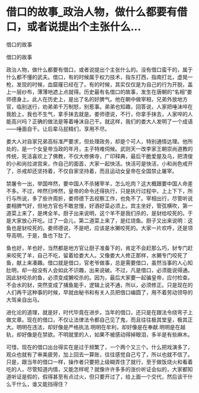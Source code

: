 # 借口的故事_政治人物，做什么都要有借口，或者说提出个主张什么...

借口的故事

借口的故事

政治人物，做什么都要有借口，或者说提出个主张什么的。没有借口蛮干的，属于什么都不懂的武夫。借口，有的时候属于权力技术，指东打西，指南打北，虚晃一枪，发现的时候，血窟窿已经在了。有的时候，其实仅仅是为自己的行为开脱，盖上一层纱布，薄薄地遮上点就得。历史最有名借口的故事，发生在唐朝的“名相”娄师德身上。此人在历史上，是出了名的好脾气。他在朝中做宰相，兄弟外放地方官，临别送行，劝弟弟千万制怒，别惹事。弟弟也知趣，回答说，人家把唾沫啐在我脸上，我也不生气，拿手抹去就是。娄师德说，不行，你拿手抹去，人家啐的人能高兴吗？正确的做法是等着唾沫自己干。就这样，我们的娄大人发明了一个成语——唾面自干。让后辈马屁精们，享用不尽。

娄大人对自家兄弟高标准严要求，但处理政务，却是个可人，特别通情达理。他所处的，是一个女皇帝当政的年月，主子特难伺候。武则天一改李家王朝崇尚道教的传统，死活喜欢上了佛教，不仅大修佛寺，广印释典，最后干脆爱屋及乌，把清俊的小和尚拉进宫来，作自己的面首，大家一起快活。快活可是快活，小和尚色戒开了，杀戒却还坚持着，不仅自家坚持着，而且运动女皇帝在全国禁止屠宰。

禁屠令一出，举国哗然，要中国人不杀猪宰羊，怎么吃肉？这大概跟要中国人命差不多。不过，哗然归哗然，皇帝的命令还得执行，只是执行过程中，上上下下，所行与所说，多了些许周折，娄师德下去视察工作，也免不了。宰相出行，尽管听说娄相脾气好，但地方官也不敢怠慢，好酒好菜必须上。宾主坐好，管弦横吹，第一道菜上来了，是烤全羊。厨子出来说明，这个羊不是我们杀的，是豺给咬死的。于是大家放心开吃。过了一会儿，第二道菜上来了，是红烧鱼。厨子又出来说明：这鱼也是豺咬死的。娄师德说，不是吧，应该是水獭咬死的。大家一片欢呼，还是领导高明，于是，鱼也下肚了。

鱼也好，羊也好，当然都是地方官让厨子准备下的，肯定不会赶那么巧，豺专门赶来咬死了羊，自己不吃，留着给娄大人。又像娄大人修正那样，水獭专门咬死了鱼，献上来凑趣。借口就是借口，官老爷做事，总是需要借口，虽然当事的人心知肚明，却一般没有人会如此不识趣，出来说破。不过，凡是借口，必须能说得通。因此豺咬杀的鱼，必须变成獭咬杀的。因为，最后大家要一起骗皇帝，应付检查。不会水的豺，突然变成了捕鱼能手，逻辑上说不通，所以，必须修正。只是现在的人们再干这种事的时候，早就由秘书和有关人员把借口编圆了，用不着劳动领导的大驾亲自出马。

进化论的道理，就是好，时代毕竟在进步。当年的借口，还只是在跟法令绕弯子上做文章。现在的借口，不仅让法律法令都自己见了鬼，而且往往极其堂皇，极其正大。明明在违法，却好像是严格执法.明明在牟利，却好像是在奉献.明明是在越轨，却好像是在禁欲。不明就里的人，如果不被感动得掉眼泪，多半是有些麻木。

可惜，现在的借口出台得实在是过于频繁了，一个两个又三个。什么把戏演多了，观众也就有了审美疲劳，加上回去一算账，往往感觉自己亏了，所以也就不信了。只是，跟当年的借口一样，操作者只要把上级糊弄住了就行，至于做饭烧火和看着吃的人，尽管知道内情，又能怎样呢？就像许许多多的涨价听证会似的，大家都知道听证是假的，假得甚至有点过火，但只要开过了，给上面一个交代，然后该干什么干什么，谁又能挡得住？